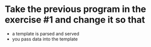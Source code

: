 # Take the previous program in the exercise #1 and change it so that

* a template is parsed and served
* you pass data into the template
